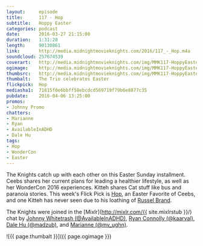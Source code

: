 ```yaml
---
layout:     episode
title:      117 - Hop
subtitle:   Hoppy Easter
categories: podcast
date:       2016-03-27 21:15:00
duration:   1:31:28
length:     90130861
link:       http://media.midnightmovieknights.com/2016/117_-_Hop.m4a
soundcloud: 257674539
coverart:   http://media.midnightmovieknights.com/img/MMK117-HoppyEaster-1400x1400.png
ogimage:    http://media.midnightmovieknights.com/img/MMK117-HoppyEaster-750x750.png
thumbsrc:   http://media.midnightmovieknights.com/img/MMK117-HoppyEaster-200x200.png
thumbalt:   The Trio celebrates Easter
flickpick:  Hop
mediasha1:  71815f0e6bbff58ebcdcd569719f79b6e8877c35
pubdate:    2016-04-06 13:25:00
promos:
- Johnny Promo
chatters:
- Marianne
- Ryan
- AvailableInADHD
- Dale Hu
tags:
- Hop
- WonderCon
- Easter
---
```

The Knights catch up with each other on this Easter Sunday installment. Ceebs shares her current plans for leading a healthier lifestyle, as well as her WonderCon 2016 experiences. Kitteh shares Cat stuff like bus and paranoia stories. This week's Flick Pick is [Hop](http://www.imdb.com/title/tt1411704/), an Easter Favorite of Ceebs, and one Kitteh has never seen due to his loathing of [Russel Brand](http://www.imdb.com/name/nm1258970/).

The Knights were joined in the [Mixlr](http://mixlr.com/{{ site.mixlrstub }}/) chat by [Johnny Whitetrash (@AvailableInADHD)](https://twitter.com/AvailableInADHD), [Ryan Connolly (@kaarval)](https://twitter.com/kaarval), [Dale Hu (@madzub)](https://twitter.com/madzub), and [Marianne (@mv_ughn)](https://twitter.com/mv_ughn).

![{{ page.thumbalt }}]({{ page.ogimage }})